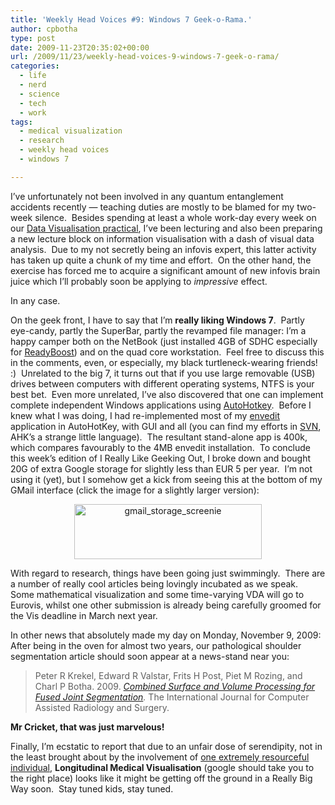 ```yaml
---
title: 'Weekly Head Voices #9: Windows 7 Geek-o-Rama.'
author: cpbotha
type: post
date: 2009-11-23T20:35:02+00:00
url: /2009/11/23/weekly-head-voices-9-windows-7-geek-o-rama/
categories:
  - life
  - nerd
  - science
  - tech
  - work
tags:
  - medical visualization
  - research
  - weekly head voices
  - windows 7

---
```

I&#8217;ve unfortunately not been involved in any quantum entanglement accidents recently &#8212; teaching duties are mostly to be blamed for my two-week silence.  Besides spending at least a whole work-day every week on our [Data Visualisation practical][1], I&#8217;ve been lecturing and also been preparing a new lecture block on information visualisation with a dash of visual data analysis.  Due to my not secretly being an infovis expert, this latter activity has taken up quite a chunk of my time and effort.  On the other hand, the exercise has forced me to acquire a significant amount of new infovis brain juice which I&#8217;ll probably soon be applying to _impressive_ effect.

In any case.

On the geek front, I have to say that I&#8217;m **really liking Windows 7**.  Partly eye-candy, partly the SuperBar, partly the revamped file manager: I&#8217;m a happy camper both on the NetBook (just installed 4GB of SDHC especially for [ReadyBoost][2]) and on the quad core workstation.  Feel free to discuss this in the comments, even, or especially, my black turtleneck-wearing friends! :)  Unrelated to the big 7, it turns out that if you use large removable (USB) drives between computers with different operating systems, NTFS is your best bet.  Even more unrelated, I&#8217;ve also discovered that one can implement complete independent Windows applications using [AutoHotkey][3].  Before I knew what I was doing, I had re-implemented most of my [envedit][4] application in AutoHotKey, with GUI and all (you can find my efforts in [SVN][5], AHK&#8217;s a strange little language).  The resultant stand-alone app is 400k, which compares favourably to the 4MB envedit installation.  To conclude this week&#8217;s edition of I Really Like Geeking Out, I broke down and bought 20G of extra Google storage for slightly less than EUR 5 per year.  I&#8217;m not using it (yet), but I somehow get a kick from seeing this at the bottom of my GMail interface (click the image for a slightly larger version):

<p style="text-align: center;">
  <a href="http://cpbotha.net/wp-content/uploads/2009/11/gmail_storage_screenie.png" data-rel="lightbox-image-0" data-rl_title="" data-rl_caption="" title=""><img data-attachment-id="701" data-permalink="https://cpbotha.net/2009/11/23/weekly-head-voices-9-windows-7-geek-o-rama/gmail_storage_screenie/" data-orig-file="https://cpbotha.net/wp-content/uploads/2009/11/gmail_storage_screenie.png" data-orig-size="533,158" data-comments-opened="1" data-image-meta="{&quot;aperture&quot;:&quot;0&quot;,&quot;credit&quot;:&quot;&quot;,&quot;camera&quot;:&quot;&quot;,&quot;caption&quot;:&quot;&quot;,&quot;created_timestamp&quot;:&quot;0&quot;,&quot;copyright&quot;:&quot;&quot;,&quot;focal_length&quot;:&quot;0&quot;,&quot;iso&quot;:&quot;0&quot;,&quot;shutter_speed&quot;:&quot;0&quot;,&quot;title&quot;:&quot;&quot;}" data-image-title="gmail_storage_screenie" data-image-description="" data-medium-file="https://cpbotha.net/wp-content/uploads/2009/11/gmail_storage_screenie-300x88.png" data-large-file="https://cpbotha.net/wp-content/uploads/2009/11/gmail_storage_screenie.png" class="aligncenter size-medium wp-image-701" title="gmail_storage_screenie" src="http://cpbotha.net/wp-content/uploads/2009/11/gmail_storage_screenie-300x88.png" alt="gmail_storage_screenie" width="300" height="88" srcset="https://cpbotha.net/wp-content/uploads/2009/11/gmail_storage_screenie-300x88.png 300w, https://cpbotha.net/wp-content/uploads/2009/11/gmail_storage_screenie.png 533w" sizes="(max-width: 300px) 85vw, 300px" /></a>
</p>

With regard to research, things have been going just swimmingly.  There are a number of really cool articles being lovingly incubated as we speak.  Some mathematical visualization and some time-varying VDA will go to Eurovis, whilst one other submission is already being carefully groomed for the Vis deadline in March next year.

In other news that absolutely made my day on Monday, November 9, 2009: After being in the oven for almost two years, our pathological shoulder segmentation article should soon appear at a news-stand near you:

<div>
  <blockquote>
    <p>
      Peter R Krekel, Edward R Valstar, Frits H Post, Piet M Rozing, and Charl P Botha. 2009. <em><a title="Link to paper website." href="http://graphics.tudelft.nl/Publications/Krekel2010">Combined Surface and Volume Processing for Fused Joint Segmentation</a>.</em> The International Journal for Computer Assisted Radiology and Surgery.
    </p>
  </blockquote>
  
  <p>
    <strong>Mr Cricket, that was just marvelous!</strong>
  </p>
  
  <p>
    Finally, I&#8217;m ecstatic to report that due to an unfair dose of serendipity, not in the least brought about by the involvement of <a title="website of said extremely resourceful individual" href="http://gpsgek.nl/">one extremely resourceful individual</a>, <strong>Longitudinal Medical Visualisation</strong> (google should take you to the right place) looks like it might be getting off the ground in a Really Big Way soon.  Stay tuned kids, stay tuned.
  </p>
</div>

 [1]: http://graphics.tudelft.nl/Courses/in4086p "datavis practical website"
 [2]: http://en.wikipedia.org/wiki/ReadyBoost "wikipedia page on readyboost"
 [3]: http://www.autohotkey.com/ "AutoHotkey website"
 [4]: http://cpbotha.net/software/envedit/ "envedit website"
 [5]: http://code.google.com/p/envedit/source/browse/trunk/ahk/envedit.ahk "source of envedit.ahk"